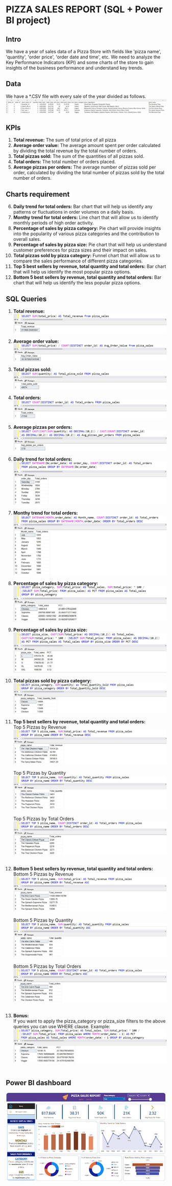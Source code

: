 # PIZZA SALES REPORT (SQL + Power BI project)

## Intro
We have a year of sales data of a Pizza Store with fields like 'pizza name', 'quantity', 'order price', 'order date and time', etc.
We need to analyze the Key Performance Indicators (KPI) and some charts of the store to gain insights of the business performance and understand key trends.

## Data
We have a \*.CSV file with every sale of the year divided as follows.
![Csv presentation](Images_README.md/01_CSV.jpg)

## KPIs
1. **Total revenue:** The sum of total price of all pizza
2. **Average order value:** The average amount spent per order calculated by dividing the total revenue by the total number of orders.
3. **Total pizzas sold:** The sum of the quantities of all pizzas sold.
4. **Total orders:** The total number of orders placed.
5. **Average pizzas per orders:** The average number of pizzas sold per order, calculated by dividing the total number of pizzas sold by the total number of orders.

## Charts requirement
6. **Daily trend for total orders:** Bar chart that will help us identify any patterns or fluctuations in order volumes on a daily basis.
7. **Monthy trend for total orders:** Line chart that will allow us to identify monthly periods of high order activity.
8. **Percentage of sales by pizza category:** Pie chart will provide insights into the popularity of various pizza categories and the contribution to overall sales.
9. **Percentage of sales by pizza size:** Pie chart that will help us understand customer preferences for pizza sizes and their impact on sales.
10. **Total pizzas sold by pizza category:** Funnel chart that will allow us to compare the sales performance of different pizza categories.
11. **Top 5 best sellers by revenue, total quantity and total orders:** Bar chart that will help us identify the most popular pizza options.
12. **Bottom 5 best sellers by revenue, total quantity and total orders:** Bar chart that will help us identify the less popular pizza options.

## SQL Queries
1. **Total revenue:**<br>
![SQL 1](Images_README.md/02_SQL_1.jpg)

2. **Average order value:**<br>
![SQL 2](Images_README.md/03_SQL_2.jpg)

3. **Total pizzas sold:**<br>
![SQL 3](Images_README.md/04_SQL_3.jpg)

4. **Total orders:**<br>
![SQL 4](Images_README.md/05_SQL_4.jpg)

5. **Average pizzas per orders:**<br>
![SQL 5](Images_README.md/06_SQL_5.jpg)

6. **Daily trend for total orders:**<br>
![SQL 6](Images_README.md/07_SQL_6.jpg)

7. **Monthy trend for total orders:**<br>
![SQL 7](Images_README.md/08_SQL_7.jpg)

8. **Percentage of sales by pizza category:**<br>
![SQL 8](Images_README.md/09_SQL_8.jpg)

9. **Percentage of sales by pizza size:**<br>
![SQL 9](Images_README.md/10_SQL_9.jpg)

10. **Total pizzas sold by pizza category:**<br>
![SQL 10](Images_README.md/11_SQL_10.jpg)

11. **Top 5 best sellers by revenue, total quantity and total orders:**<br>
Top 5 Pizzas by Revenue<br>
![SQL 11](Images_README.md/12_SQL_11.jpg)<br><br>
Top 5 Pizzas by Quantity<br>
![SQL 12](Images_README.md/13_SQL_12.jpg)<br><br>
Top 5 Pizzas by Total Orders<br>
![SQL 13](Images_README.md/14_SQL_13.jpg)<br><br>

12. **Bottom 5 best sellers by revenue, total quantity and total orders:**<br>
Bottom 5 Pizzas by Revenue<br>
![SQL 14](Images_README.md/15_SQL_14.jpg)<br><br>
Bottom 5 Pizzas by Quantity<br>
![SQL 15](Images_README.md/16_SQL_15.jpg)<br><br>
Bottom 5 Pizzas by Total Orders<br>
![SQL 16](Images_README.md/17_SQL_16.jpg)<br><br>

13. **Bonus:**<br>
If you want to apply the pizza_category or pizza_size filters to the above queries you can use WHERE clause. Example:<br>
![SQL 17](Images_README.md/18_SQL_17.jpg)<br><br>

## Power BI dashboard
[![Power BI preview](Images_README.md/19_Power_BI_preview.jpg)](https://app.powerbi.com/view?r=eyJrIjoiNWZkOTRhZGQtODgyYS00Zjc0LThlMGItMmIyOTE2NjJjMTVhIiwidCI6IjgzZGMwYzk0LWRkNTgtNDlmNC05YmI0LTU4NDhjMWM3NmYzYyJ9)
